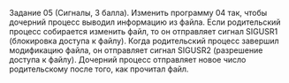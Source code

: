 Задание 05 (Сигналы, 3 балла).
Изменить программу 04 так, чтобы дочерний процесс выводил
информацию из файла.
Если родительский процесс собирается изменить файл, то он
отправляет сигнал SIGUSR1 (блокировка доступа к файлу).
Когда родительский процесс завершил модификацию файла, он
отправляет сигнал SIGUSR2 (разрешение доступа к файлу).
Дочерний процесс отправляет новое число родительскому после того,
как прочитал файл.